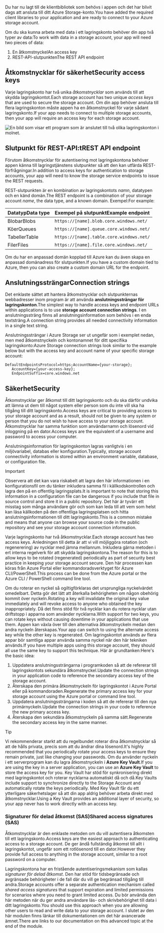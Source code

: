 <span data-ttu-id="ea6c7-101">Du har nu lagt till de klientbibliotek som behövs i appen och det har blivit dags att ansluta till ditt Azure Storage-konto.</span><span class="sxs-lookup"><span data-stu-id="ea6c7-101">You have added the required client libraries to your application and are ready to connect to your Azure storage account.</span></span>

<span data-ttu-id="ea6c7-102">Om du ska kunna arbeta med data i ett lagringskonto behöver din app två typer av data:</span><span class="sxs-lookup"><span data-stu-id="ea6c7-102">To work with data in a storage account, your app will need two pieces of data:</span></span>

1. <span data-ttu-id="ea6c7-103">En åtkomstnyckel</span><span class="sxs-lookup"><span data-stu-id="ea6c7-103">An access key</span></span>
1. <span data-ttu-id="ea6c7-104">REST-API-slutpunkten</span><span class="sxs-lookup"><span data-stu-id="ea6c7-104">The REST API endpoint</span></span>

## <a name="security-access-keys"></a><span data-ttu-id="ea6c7-105">Åtkomstnycklar för säkerhet</span><span class="sxs-lookup"><span data-stu-id="ea6c7-105">Security access keys</span></span>

<span data-ttu-id="ea6c7-106">Varje lagringskonto har två unika _åtkomstnycklar_ som används till att skydda lagringskontot.</span><span class="sxs-lookup"><span data-stu-id="ea6c7-106">Each storage account has two unique _access keys_ that are used to secure the storage account.</span></span> <span data-ttu-id="ea6c7-107">Om din app behöver ansluta till flera lagringskonton måste appen ha en åtkomstnyckel för varje sådant lagringskonto.</span><span class="sxs-lookup"><span data-stu-id="ea6c7-107">If your app needs to connect to multiple storage accounts, then your app will require an access key for each storage account.</span></span>

![En bild som visar ett program som är anslutet till två olika lagringskonton i molnet.](..\media\6-multiple-accounts.png)

## <a name="rest-api-endpoint"></a><span data-ttu-id="ea6c7-110">Slutpunkt för REST-API:t</span><span class="sxs-lookup"><span data-stu-id="ea6c7-110">REST API endpoint</span></span>

<span data-ttu-id="ea6c7-111">Förutom åtkomstnycklar för autentisering mot lagringskontona behöver appen känna till lagringstjänstens slutpunkter så att den kan utfärda REST-förfrågningar.</span><span class="sxs-lookup"><span data-stu-id="ea6c7-111">In addition to access keys for authentication to storage accounts, your app will need to know the storage service endpoints to issue the REST requests.</span></span> 

<span data-ttu-id="ea6c7-112">REST-slutpunkten är en kombination av lagringskontots _namn_, datatypen och en känd domän.</span><span class="sxs-lookup"><span data-stu-id="ea6c7-112">The REST endpoint is a combination of your storage account _name_, the data type, and a known domain.</span></span> <span data-ttu-id="ea6c7-113">Exempel:</span><span class="sxs-lookup"><span data-stu-id="ea6c7-113">For example:</span></span>

| <span data-ttu-id="ea6c7-114">Datatyp</span><span class="sxs-lookup"><span data-stu-id="ea6c7-114">Data type</span></span> | <span data-ttu-id="ea6c7-115">Exempel på slutpunkt</span><span class="sxs-lookup"><span data-stu-id="ea6c7-115">Example endpoint</span></span> |
|-----------|------------------|
| <span data-ttu-id="ea6c7-116">Blobar</span><span class="sxs-lookup"><span data-stu-id="ea6c7-116">Blobs</span></span>     | `https://[name].blob.core.windows.net/` |
| <span data-ttu-id="ea6c7-117">Köer</span><span class="sxs-lookup"><span data-stu-id="ea6c7-117">Queues</span></span>    | `https://[name].queue.core.windows.net/` |
| <span data-ttu-id="ea6c7-118">Tabeller</span><span class="sxs-lookup"><span data-stu-id="ea6c7-118">Table</span></span>     | `https://[name].table.core.windows.net/` |
| <span data-ttu-id="ea6c7-119">Filer</span><span class="sxs-lookup"><span data-stu-id="ea6c7-119">Files</span></span>     | `https://[name].file.core.windows.net/` |

<span data-ttu-id="ea6c7-120">Om du har en anpassad domän kopplad till Azure kan du även skapa en anpassad domänadress för slutpunkten.</span><span class="sxs-lookup"><span data-stu-id="ea6c7-120">If you have a custom domain tied to Azure, then you can also create a custom domain URL for the endpoint.</span></span>

## <a name="connection-strings"></a><span data-ttu-id="ea6c7-121">Anslutningssträngar</span><span class="sxs-lookup"><span data-stu-id="ea6c7-121">Connection strings</span></span>

<span data-ttu-id="ea6c7-122">Det enklaste sättet att hantera åtkomstnycklar och slutpunkternas webbadresser inom program är att använda **anslutningssträngar för lagringskonton**.</span><span class="sxs-lookup"><span data-stu-id="ea6c7-122">The simplest way to handle access keys and endpoint URLs within applications is to use **storage account connection strings**.</span></span> <span data-ttu-id="ea6c7-123">I en anslutningssträng finns all anslutningsinformation som behövs i en enda textsträng.</span><span class="sxs-lookup"><span data-stu-id="ea6c7-123">A connection string provides all needed connectivity information in a single text string.</span></span>

<span data-ttu-id="ea6c7-124">Anslutningssträngar i Azure Storage ser ut ungefär som i exemplet nedan, men med åtkomstnyckeln och kontonamnet för ditt specifika lagringskonto:</span><span class="sxs-lookup"><span data-stu-id="ea6c7-124">Azure Storage connection strings look similar to the example below but with the access key and account name of your specific storage account:</span></span>

```
DefaultEndpointsProtocol=https;AccountName={your-storage};
   AccountKey={your-access-key};
   EndpointSuffix=core.windows.net
```

## <a name="security"></a><span data-ttu-id="ea6c7-125">Säkerhet</span><span class="sxs-lookup"><span data-stu-id="ea6c7-125">Security</span></span>

<span data-ttu-id="ea6c7-126">Åtkomstnycklar ger åtkomst till ditt lagringskonto och du ska därför undvika att lämna ut dem till något system eller person som du inte vill ska ha tillgång till ditt lagringskonto.</span><span class="sxs-lookup"><span data-stu-id="ea6c7-126">Access keys are critical to providing access to your storage account and as a result, should not be given to any system or person that you do not wish to have access to your storage account.</span></span> <span data-ttu-id="ea6c7-127">Åtkomstnycklar har samma funktion som användarnamn och lösenord vid inloggning på en dator.</span><span class="sxs-lookup"><span data-stu-id="ea6c7-127">Access keys are the equivalent of a username and password to access your computer.</span></span>

<span data-ttu-id="ea6c7-128">Anslutningsinformation för lagringskonton lagras vanligtvis i en miljövariabel, databas eller konfiguration.</span><span class="sxs-lookup"><span data-stu-id="ea6c7-128">Typically, storage account connectivity information is stored within an environment variable, database, or configuration file.</span></span>

> [!IMPORTANT]
> <span data-ttu-id="ea6c7-129">Observera att det kan vara riskabelt att lagra den här informationen i en konfigurationsfil om du tänker inkludera samma fil i källkodskontrollen och lagra den på en offentlig lagringsplats.</span><span class="sxs-lookup"><span data-stu-id="ea6c7-129">It is important to note that storing this information in a configuration file can be dangerous if you include that file in source control and store it in a public repository.</span></span> <span data-ttu-id="ea6c7-130">Det här är tyvärr ett misstag som många användare gör och som kan leda till att vem som helst kan läsa källkoden på den offentliga lagringsplatsen och hitta anslutningsinformationen till ditt lagringskonto.</span><span class="sxs-lookup"><span data-stu-id="ea6c7-130">This is a common mistake and means that anyone can browse your source code in the public repository and see your storage account connection information.</span></span>

<span data-ttu-id="ea6c7-131">Varje lagringskonto har två åtkomstnycklar.</span><span class="sxs-lookup"><span data-stu-id="ea6c7-131">Each storage account has two access keys.</span></span> <span data-ttu-id="ea6c7-132">Anledningen till detta är att vi vill möjliggöra rotation (och regenerering) av nycklar med jämna mellanrum. Inkludera gärna metoden i ert interna regelverk för att skydda lagringskontona.</span><span class="sxs-lookup"><span data-stu-id="ea6c7-132">The reason for this is to allow keys to be rotated (regenerated) periodically as part of security best practice in keeping your storage account secure.</span></span> <span data-ttu-id="ea6c7-133">Den här processen kan köras från Azure Portal eller kommandoradsverktyget för Azure CLI/PowerShell.</span><span class="sxs-lookup"><span data-stu-id="ea6c7-133">This process can be done from the Azure portal or the Azure CLI / PowerShell command line tool.</span></span>

<span data-ttu-id="ea6c7-134">Om du roterar en nyckel så ogiltigförklaras det ursprungliga nyckelvärdet omedelbart. Detta gör det lätt att återkalla behörigheten om någon obehörig kommit över nyckeln.</span><span class="sxs-lookup"><span data-stu-id="ea6c7-134">Rotating a key will invalidate the original key value immediately and will revoke access to anyone who obtained the key inappropriately.</span></span> <span data-ttu-id="ea6c7-135">Då det finns stöd för två nycklar kan du rotera nycklar utan driftstopp i apparna som använder nycklarna.</span><span class="sxs-lookup"><span data-stu-id="ea6c7-135">With support for two keys, you can rotate keys without causing downtime in your applications that use them.</span></span> <span data-ttu-id="ea6c7-136">Appen kan växla över till den alternativa åtkomstnyckeln medan den andra nyckeln återskapas.</span><span class="sxs-lookup"><span data-stu-id="ea6c7-136">Your app can switch to using the alternate access key while the other key is regenerated.</span></span> <span data-ttu-id="ea6c7-137">Om lagringskontot används av flera appar bör samtliga appar använda samma nyckel när den här tekniken används.</span><span class="sxs-lookup"><span data-stu-id="ea6c7-137">If you have multiple apps using this storage account, they should all use the same key to support this technique.</span></span> <span data-ttu-id="ea6c7-138">Här är grundtanken:</span><span class="sxs-lookup"><span data-stu-id="ea6c7-138">Here's the basic idea:</span></span>

1. <span data-ttu-id="ea6c7-139">Uppdatera anslutningssträngarna i programkoden så att de refererar till lagringskontots sekundära åtkomstnyckel.</span><span class="sxs-lookup"><span data-stu-id="ea6c7-139">Update the connection strings in your application code to reference the secondary access key of the storage account.</span></span>
2. <span data-ttu-id="ea6c7-140">Återskapa den primära åtkomstnyckeln för lagringskontot i Azure Portal eller på kommandoraden.</span><span class="sxs-lookup"><span data-stu-id="ea6c7-140">Regenerate the primary access key for your storage account using the Azure portal or command line tool.</span></span>
3. <span data-ttu-id="ea6c7-141">Uppdatera anslutningssträngarna i koden så att de refererar till den nya primärnyckeln.</span><span class="sxs-lookup"><span data-stu-id="ea6c7-141">Update the connection strings in your code to reference the new primary access key.</span></span>
4. <span data-ttu-id="ea6c7-142">Återskapa den sekundära åtkomstnyckeln på samma sätt.</span><span class="sxs-lookup"><span data-stu-id="ea6c7-142">Regenerate the secondary access key in the same manner.</span></span>

> [!TIP]
> <span data-ttu-id="ea6c7-143">Vi rekommenderar starkt att du regelbundet roterar dina åtkomstnycklar så att de hålls privata, precis som att du ändrar dina lösenord.</span><span class="sxs-lookup"><span data-stu-id="ea6c7-143">It's highly recommended that you periodically rotate your access keys to ensure they remain private, just like changing your passwords.</span></span> <span data-ttu-id="ea6c7-144">Om du använder nyckeln i ett serverprogram kan du lagra åtkomstnyckeln i **Azure Key Vault**.</span><span class="sxs-lookup"><span data-stu-id="ea6c7-144">If you are using the key in a server application, you can use an **Azure Key Vault** to store the access key for you.</span></span> <span data-ttu-id="ea6c7-145">Key Vault har stöd för synkronisering direkt med lagringskontot och roterar nycklarna automatiskt då och då.</span><span class="sxs-lookup"><span data-stu-id="ea6c7-145">Key Vaults include support to synchronize directly to the Storage Account and automatically rotate the keys periodically.</span></span> <span data-ttu-id="ea6c7-146">Med Key Vault får du ett ytterligare säkerhetslager så att din app aldrig behöver arbeta direkt med åtkomstnycklar.</span><span class="sxs-lookup"><span data-stu-id="ea6c7-146">Using a Key Vault provides an additional layer of security, so your app never has to work directly with an access key.</span></span>

### <a name="shared-access-signatures-sas"></a><span data-ttu-id="ea6c7-147">Signaturer för delad åtkomst (SAS)</span><span class="sxs-lookup"><span data-stu-id="ea6c7-147">Shared access signatures (SAS)</span></span>

<span data-ttu-id="ea6c7-148">Åtkomstnycklar är den enklaste metoden om du vill autentisera åtkomsten till ett lagringskonto.</span><span class="sxs-lookup"><span data-stu-id="ea6c7-148">Access keys are the easiest approach to authenticating access to a storage account.</span></span> <span data-ttu-id="ea6c7-149">De ger ändå fullständig åtkomst till allt i lagringskontot, ungefär som ett rotlösenord till en dator.</span><span class="sxs-lookup"><span data-stu-id="ea6c7-149">However they provide full access to anything in the storage account, similar to a root password on a computer.</span></span>

<span data-ttu-id="ea6c7-150">Lagringskontona har en fristående autentiseringsmekanism som kallas _signaturer för delad åtkomst_. Den har stöd för tidsbegränsade och avgränsade behörigheter i de fall där du vill ge begränsad tillgång till andra.</span><span class="sxs-lookup"><span data-stu-id="ea6c7-150">Storage accounts offer a separate authentication mechanism called _shared access signatures_ that support expiration and limited permissions for scenarios where you need to grant limited access.</span></span> <span data-ttu-id="ea6c7-151">Du bör använda den här metoden när du ger andra användare läs- och skrivbehörighet till data i ditt lagringskonto.</span><span class="sxs-lookup"><span data-stu-id="ea6c7-151">You should use this approach when you are allowing other users to read and write data to your storage account.</span></span> <span data-ttu-id="ea6c7-152">I slutet av den här modulen finns länkar till dokumentationen om det här avancerade ämnet.</span><span class="sxs-lookup"><span data-stu-id="ea6c7-152">There are links to our documentation on this advanced topic at the end of the module.</span></span>
